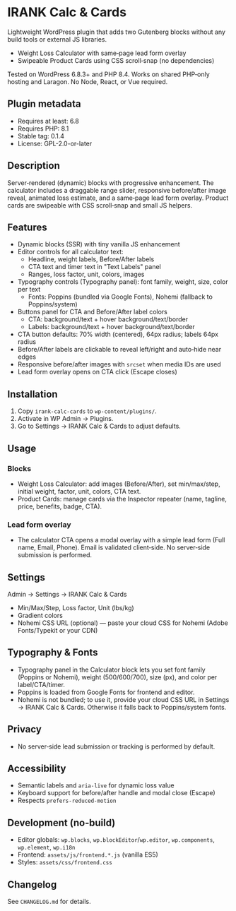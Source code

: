 # IRANK Calc & Cards

Lightweight WordPress plugin that adds two Gutenberg blocks without any build tools or external JS libraries.

- Weight Loss Calculator with same‑page lead form overlay
- Swipeable Product Cards using CSS scroll‑snap (no dependencies)

Tested on WordPress 6.8.3+ and PHP 8.4. Works on shared PHP‑only hosting and Laragon. No Node, React, or Vue required.

## Plugin metadata
- Requires at least: 6.8
- Requires PHP: 8.1
- Stable tag: 0.1.4
- License: GPL-2.0-or-later

## Description
Server‑rendered (dynamic) blocks with progressive enhancement. The calculator includes a draggable range slider, responsive before/after image reveal, animated loss estimate, and a same‑page lead form overlay. Product cards are swipeable with CSS scroll‑snap and small JS helpers.

## Features
- Dynamic blocks (SSR) with tiny vanilla JS enhancement
- Editor controls for all calculator text:
  - Headline, weight labels, Before/After labels
  - CTA text and timer text in "Text Labels" panel
  - Ranges, loss factor, unit, colors, images
- Typography controls (Typography panel): font family, weight, size, color per text
  - Fonts: Poppins (bundled via Google Fonts), Nohemi (fallback to Poppins/system)
- Buttons panel for CTA and Before/After label colors
  - CTA: background/text + hover background/text/border
  - Labels: background/text + hover background/text/border
- CTA button defaults: 70% width (centered), 64px radius; labels 64px radius
- Before/After labels are clickable to reveal left/right and auto‑hide near edges
- Responsive before/after images with `srcset` when media IDs are used
- Lead form overlay opens on CTA click (Escape closes)

## Installation
1. Copy `irank-calc-cards` to `wp-content/plugins/`.
2. Activate in WP Admin → Plugins.
3. Go to Settings → IRANK Calc & Cards to adjust defaults.

## Usage
### Blocks
- Weight Loss Calculator: add images (Before/After), set min/max/step, initial weight, factor, unit, colors, CTA text.
- Product Cards: manage cards via the Inspector repeater (name, tagline, price, benefits, badge, CTA).

### Lead form overlay
- The calculator CTA opens a modal overlay with a simple lead form (Full name, Email, Phone). Email is validated client‑side. No server‑side submission is performed.

## Settings
Admin → Settings → IRANK Calc & Cards
- Min/Max/Step, Loss factor, Unit (lbs/kg)
- Gradient colors
- Nohemi CSS URL (optional) — paste your cloud CSS for Nohemi (Adobe Fonts/Typekit or your CDN)

## Typography & Fonts
- Typography panel in the Calculator block lets you set font family (Poppins or Nohemi), weight (500/600/700), size (px), and color per label/CTA/timer.
- Poppins is loaded from Google Fonts for frontend and editor.
- Nohemi is not bundled; to use it, provide your cloud CSS URL in Settings → IRANK Calc & Cards. Otherwise it falls back to Poppins/system fonts.

## Privacy
- No server‑side lead submission or tracking is performed by default.

## Accessibility
- Semantic labels and `aria-live` for dynamic loss value
- Keyboard support for before/after handle and modal close (Escape)
- Respects `prefers-reduced-motion`

## Development (no‑build)
- Editor globals: `wp.blocks`, `wp.blockEditor`/`wp.editor`, `wp.components`, `wp.element`, `wp.i18n`
- Frontend: `assets/js/frontend.*.js` (vanilla ES5)
- Styles: `assets/css/frontend.css`

## Changelog
See `CHANGELOG.md` for details.
